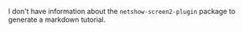 I don't have information about the `netshow-screen2-plugin` package to generate a markdown tutorial.